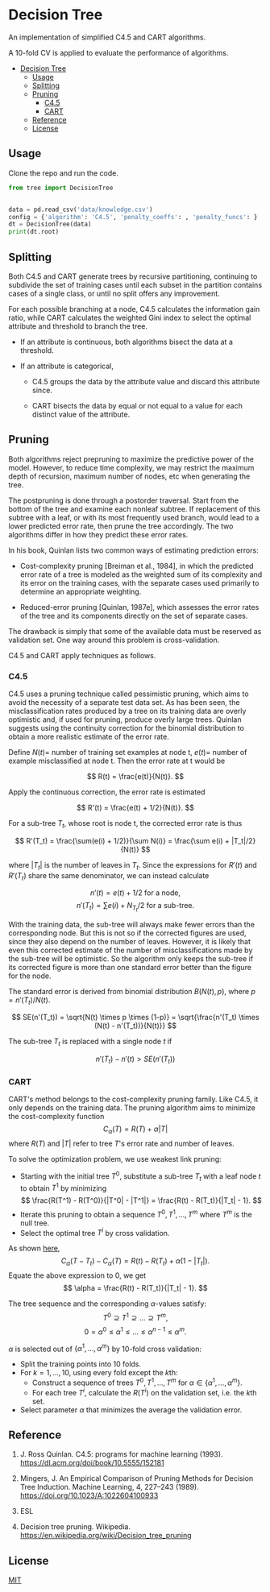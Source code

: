 # Decision Tree

An implementation of simplified C4.5 and CART algorithms.

A 10-fold CV is applied to evaluate the performance of algorithms.

- [Decision Tree](#decision-tree)
  - [Usage](#usage)
  - [Splitting](#splitting)
  - [Pruning](#pruning)
    - [C4.5](#c45)
    - [CART](#cart)
  - [Reference](#reference)
  - [License](#license)

## Usage

Clone the repo and run the code.

```python
from tree import DecisionTree


data = pd.read_csv('data/knowledge.csv')
config = {'algorithm': 'C4.5', 'penalty_coeffs': , 'penalty_funcs': }
dt = DecisionTree(data)
print(dt.root)
```

## Splitting

Both C4.5 and CART generate trees by recursive partitioning, continuing to subdivide the set of training cases until each subset in the partition contains cases of a single class, or until no split offers any improvement. 

For each possible branching at a node, C4.5 calculates the information gain ratio, while CART calculates the weighted Gini index to select the optimal attribute and threshold to branch the tree.

+ If an attribute is continuous, both algorithms bisect the data at a threshold.

+ If an attribute is categorical,
  
  + C4.5 groups the data by the attribute value and discard this attribute since. 
  
  + CART bisects the data by equal or not equal to a value for each distinct value of the attribute.

## Pruning

Both algorithms reject prepruning to maximize the predictive power of the model. However, to reduce time complexity, we may restrict the maximum depth of recursion, maximum number of nodes, etc when generating the tree.

The postpruning is done through a postorder traversal. Start from the bottom of the tree and examine each nonleaf subtree. If replacement of this subtree with a leaf, or with its most frequently used branch, would lead to a lower predicted error rate, then prune the tree accordingly. The two algorithms differ in how they predict these error rates.

In his book, Quinlan lists two common ways of estimating prediction errors:

+ Cost-complexity pruning [Breiman et al., 1984], in which the predicted error rate of a tree is modeled as the weighted sum of its complexity and its error on the training cases, with the separate cases used primarily to determine an appropriate weighting.

+ Reduced-error pruning [Quinlan, 1987e], which assesses the error rates of the tree and its components directly on the set of separate cases.

The drawback is simply that some of the available data must be reserved as validation set. One way around this problem is cross-validation. 

C4.5 and CART apply techniques as follows.

### C4.5

C4.5 uses a pruning technique called pessimistic pruning, which aims to avoid the necessity of a separate test data set. As has been seen, the misclassification rates produced by a tree on its training data are overly optimistic and, if used for pruning, produce overly large trees. Quinlan suggests using the continuity correction for the binomial distribution to obtain a more realistic estimate of the error rate.

Define $N(t) =$  number of training set examples at node t, $e(t) =$ number of example misclassified at node t. Then the error rate at t would be

$$ R(t) = \frac{e(t)}{N(t)}. $$

Apply the continuous correction, the error rate is estimated

$$ R'(t) = \frac{e(t) + 1/2}{N(t)}. $$

For a sub-tree $T_t$, whose root is node t, the corrected error rate is thus

$$ R'(T_t) = \frac{\sum(e(i) + 1/2)}{\sum N(i)} = \frac{\sum e(i) + |T_t|/2}{N(t)} $$

where $|T_t|$ is the number of leaves in $T_t$. Since the expressions for $R'(t)$ and $R'(T_t)$ share the same denominator, we can instead calculate

$$ n'(t) = e(t) + 1/2 \  \text{for a node}, $$
$$ n'(T_t) = \sum e(i) + N_{T_t}/2 \ \text{for a sub-tree}. $$

With the training data, the sub-tree will always make fewer errors than the corresponding node. But this is not so if the corrected figures are used, since they also depend on the number of leaves. However, it is likely that even this corrected estimate of the number of misclassifications made by the sub-tree will be optimistic. So the algorithm only keeps the sub-tree if its corrected figure is more than one standard error better than the figure for the node.

The standard error is derived from binomial distribution $B(N(t), p)$, where $p = n'(T_t)/N(t)$.

$$ SE(n'(T_t)) = \sqrt{N(t) \times p \times (1-p)} = \sqrt{\frac{n'(T_t) \times (N(t) - n'(T_t))}{N(t)}} $$

The sub-tree $T_t$ is replaced with a single node $t$ if

$$ n'(T_t) - n'(t) > SE(n'(T_t)) $$

### CART

CART's method belongs to the cost-complexity pruning family. Like C4.5, it only depends on the training data. The pruning algorithm aims to minimize the cost-complexity function
$$ C_\alpha(T) = R(T) + \alpha |T| $$
where $R(T)$ and $|T|$ refer to tree $T$'s error rate and number of leaves.

To solve the optimization problem, we use weakest link pruning:
+ Starting with the initial tree $T^0$, substitute a sub-tree $T_t$ with a leaf node $t$ to obtain $T^1$ by minimizing 
$$ \frac{R(T^1) - R(T^0)}{|T^0| - |T^1|} = \frac{R(t) - R(T_t)}{|T_t| - 1}. $$
+ Iterate this pruning to obtain a sequence $T^0, T^1, \ldots, T^m$ where $T^m$ is the null tree.
+ Select the optimal tree $T^i$ by cross validation.

As shown [here](https://stats.stackexchange.com/questions/193538/how-to-choose-alpha-in-cost-complexity-pruning#), 
$$ C_\alpha(T - T_t) - C_\alpha(T) = R(t) - R(T_t) + \alpha (1 - |T_t|).$$
Equate the above expression to $0$, we get
$$ \alpha = \frac{R(t) - R(T_t)}{|T_t| - 1}. $$

The tree sequence and the corresponding $\alpha$-values satisfy:
$$ T^0 \supseteq T^1 \supseteq \ldots \supseteq T^m, $$
$$ 0 = \alpha^0 \leq \alpha^1 \leq \ldots \leq \alpha^{n-1} \leq \alpha^m. $$
 
$\alpha$ is selected out of $\{\alpha^1, \ldots, \alpha^m\}$ by 10-fold cross validation:
+ Split the training points into 10 folds.
+ For $k = 1, \ldots, 10$, using every fold except the $k$th:
  + Construct a sequence of trees $T^0, T^1, \ldots, T^m$ for $\alpha \in \{\alpha^1, \ldots, \alpha^m\}$.
  + For each tree $T^i$, calculate the $R(T^i)$ on the validation set, i.e. the $k$th set.
+ Select parameter $\alpha$ that minimizes the average the validation error.

## Reference

1. J. Ross Quinlan. C4.5: programs for machine learning (1993).
   https://dl.acm.org/doi/book/10.5555/152181

2. Mingers, J. An Empirical Comparison of Pruning Methods for Decision Tree Induction. Machine Learning, 4, 227–243 (1989).
   https://doi.org/10.1023/A:1022604100933

3. ESL

4. Decision tree pruning. Wikipedia.
   https://en.wikipedia.org/wiki/Decision_tree_pruning

## License

[MIT](https://choosealicense.com/licenses/mit/)
